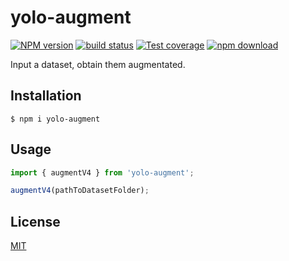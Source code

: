 # yolo-augment

[![NPM version][npm-image]][npm-url]
[![build status][ci-image]][ci-url]
[![Test coverage][codecov-image]][codecov-url]
[![npm download][download-image]][download-url]

Input a dataset, obtain them augmentated.

## Installation

`$ npm i yolo-augment`

## Usage

```js
import { augmentV4 } from 'yolo-augment';

augmentV4(pathToDatasetFolder);
```

## License

[MIT](./LICENSE)

[npm-image]: https://img.shields.io/npm/v/yolo-augment.svg
[npm-url]: https://www.npmjs.com/package/yolo-augment
[ci-image]: https://github.com/santimirandarp/yolo-augment/workflows/Node.js%20CI/badge.svg?branch=main
[ci-url]: https://github.com/santimirandarp/yolo-augment/actions?query=workflow%3A%22Node.js+CI%22
[codecov-image]: https://img.shields.io/codecov/c/github/santimirandarp/yolo-augment.svg
[codecov-url]: https://codecov.io/gh/santimirandarp/yolo-augment
[download-image]: https://img.shields.io/npm/dm/yolo-augment.svg
[download-url]: https://www.npmjs.com/package/yolo-augment
